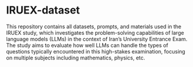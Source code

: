 # IRUEX-dataset

This repository contains all datasets, prompts, and materials used in the IRUEX study, which investigates the
problem-solving capabilities of large language models (LLMs) in the context of Iran’s University Entrance Exam. The
study aims to evaluate how well LLMs can handle the types of questions typically encountered in this high-stakes
examination, focusing on multiple subjects including mathematics, physics, etc.
